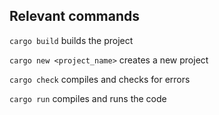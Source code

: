## Relevant commands

`cargo build` builds the project

`cargo new <project_name>` creates a new project

`cargo check` compiles and checks for errors

`cargo run` compiles and runs the code

